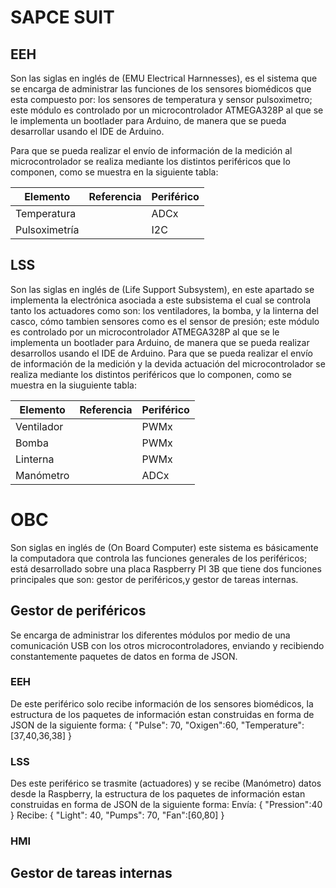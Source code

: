 # SAPCE SUIT
## EEH 
Son las siglas en inglés de (EMU Electrical Harnnesses), es el sistema que se encarga de administrar las funciones de los sensores biomédicos que esta compuesto por: los sensores de temperatura y sensor pulsoximetro; este módulo es controlado por un microcontrolador ATMEGA328P al que se le implementa un bootlader para Arduino, de manera que se pueda desarrollar usando el IDE de Arduino.

Para que se pueda realizar el envío de información de la medición al microcontrolador se realiza mediante los distintos periféricos que lo componen, como se muestra en la siguiente tabla:

| Elemento | Referencia | Periférico |
| -------- | ----------|----------|
|Temperatura||ADCx|
|Pulsoximetría||I2C|


## LSS
Son las siglas en inglés de (Life Support Subsystem), en este apartado se implementa la electrónica asociada a este subsistema el cual se controla tanto los actuadores como son: los ventiladores, la bomba, y la linterna del casco, cómo tambien sensores como es el sensor de presión; este módulo es controlado por un microcontrolador ATMEGA328P al que se le implementa un bootlader para Arduino, de manera que se pueda realizar desarrollos usando el IDE de Arduino.
Para que se pueda realizar el envío de información de la medición y la devida actuación del microcontrolador se realiza mediante los distintos periféricos que lo componen, como se muestra en la siuguiente tabla:

| Elemento | Referencia | Periférico |
| -------- | ----------|----------|
|Ventilador||PWMx|
|Bomba||PWMx|
|Linterna||PWMx|
|Manómetro||ADCx|

# OBC
Son siglas en inglés de (On Board Computer) este sistema es básicamente la computadora que controla las funciones generales de los periféricos; está desarrollado sobre una placa Raspberry PI 3B que tiene dos funciones principales que son: gestor de periféricos,y gestor de tareas internas.
## Gestor de periféricos
Se encarga de administrar los diferentes módulos por medio de una comunicación USB con los otros microcontroladores, enviando y recibiendo constantemente paquetes de datos en forma de JSON.
### EEH
De este periférico solo recibe información de los sensores biomédicos, la estructura de los paquetes de información estan construidas en forma de JSON de la siguiente forma:
{
    "Pulse": 70,
    "Oxigen":60,
    "Temperature": [37,40,36,38]
}
### LSS
Des este periférico se trasmite (actuadores) y se recibe (Manómetro) datos desde la Raspberry, la estructura de los paquetes de información estan construidas en forma de JSON de la siguiente forma:
Envía:
{
    "Pression":40
}
Recibe:
{
    "Light": 40,
    "Pumps": 70,
    "Fan":[60,80]
}
### HMI


## Gestor de tareas internas